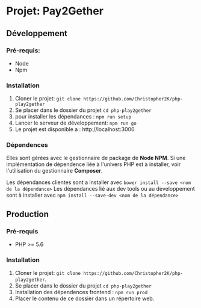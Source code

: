 # Projet: Pay2Gether

## Développement
### Pré-requis: 
* Node
* Npm

### Installation
1. Cloner le projet: `git clone https://github.com/Christopher2K/php-play2gether`
2. Se placer dans le dossier du projet `cd php-play2gether`
3. pour installer les dépendances : `npm run setup`
4. Lancer le serveur de développement: `npm run go`
5. Le projet est disponible a : http://localhost:3000

### Dépendences
Elles sont gérées avec le gestionnaire de package de **Node NPM**.
Si une implémentation de dépendence liée à l'univers PHP est à installer, voir l'utilisation du gestionnaire **Composer**.

Les dépendances clientes sont a installer avec `bower install --save <nom de la dépendance>`
Les dépendances lié aux dev tools ou au developpement sont à installer avec `npm install --save-dev <nom de la dépendance>`

## Production
### Pré-requis
* PHP >= 5.6

### Installation
1. Cloner le projet: `git clone https://github.com/Christopher2K/php-play2gether`.
2. Se placer dans le dossier du projet `cd php-play2gether`
3. Installation des dépendences frontend : `npm run prod`
2. Placer le contenu de ce dossier dans un répertoire web.